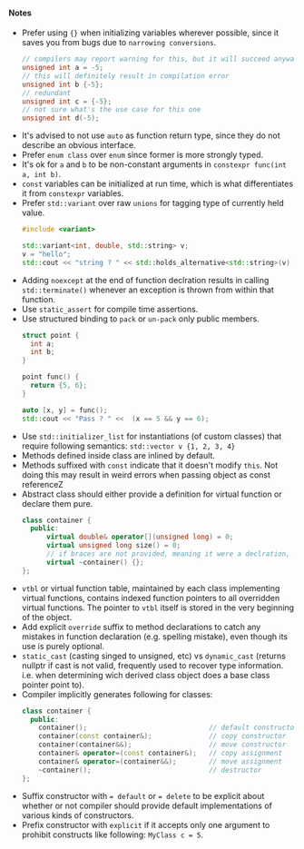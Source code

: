 #### Notes
- Prefer using `{}` when initializing variables wherever possible, since it saves you from bugs due to `narrowing conversions`.
  ```c++
  // compilers may report warning for this, but it will succeed anyway
  unsigned int a = -5;
  // this will definitely result in compilation error
  unsigned int b {-5};
  // redundant
  unsigned int c = {-5};
  // not sure what's the use case for this one
  unsigned int d(-5);
  ```
- It's advised to not use `auto` as function return type, since they do not describe an obvious interface.
- Prefer `enum class` over `enum` since former is more strongly typed.
- It's ok for `a` and `b` to be non-constant arguments in `constexpr func(int a, int b)`.
- `const` variables can be initialized at run time, which is what differentiates it from `constexpr` variables.
- Prefer `std::variant` over raw `unions` for tagging type of currently held value.
  ```c++
  #include <variant>
  
  std::variant<int, double, std::string> v;
  v = "hello";
  std::cout << "string ? " << std::holds_alternative<std::string>(v) << std::endl; 
  ```
- Adding `noexcept` at the end of function declration results in calling `std::terminate()` whenever an exception is thrown from within that function.
- Use `static_assert` for compile time assertions.
- Use structured binding to `pack` or `un-pack` only public members.
  ```c++
  struct point {
    int a;
    int b;
  }
  
  point func() {
    return {5, 6};
  }
  
  auto [x, y] = func();
  std::cout << "Pass ? " <<  (x == 5 && y == 6);
  ```
- Use `std::initializer_list` for instantiations (of custom classes) that require following semantics: `std::vector v {1, 2, 3, 4}`
- Methods defined inside class are inlined by default.
- Methods suffixed with `const` indicate that it doesn't modify `this`. Not doing this may result in weird errors when passing object as const referenceZ
- Abstract class should either provide a definition for virtual function or declare them pure.
  ```c++
  class container {
    public:
        virtual double& operator[](unsigned long) = 0;
        virtual unsigned long size() = 0;
        // if braces are not provided, meaning it were a declration, it would've been an error!
        virtual ~container() {};
  };
  ```
- `vtbl` or virtual function table, maintained by each class implementing virtual functions, contains indexed function pointers to all overridden virtual functions. The pointer to `vtbl` itself is stored in the very beginning of the object.
- Add explicit `override` suffix to method declarations to catch any mistakes in function declaration (e.g. spelling mistake), even though its use is purely optional.
- `static_cast` (casting singed to unsigned, etc) vs `dynamic_cast` (returns nullptr if cast is not valid, frequently used to recover type information. i.e. when determining wich derived class object does a base class pointer point to).
- Compiler implicitly generates following for classes:
  ```c++
  class container {
    public:
      container();                              // default constructor
      container(const container&);              // copy constructor
      container(container&&);                   // move constructor
      container& operator=(const container&);   // copy assignment
      container& operator=(container&&);        // move assignment
      ~container();                             // destructor
  };
  ```
- Suffix constructor with `= default` or `= delete` to be explicit about whether or not compiler should provide default implementations of various kinds of constructors.
- Prefix constructor with `explicit` if it accepts only one argument to prohibit constructs like following: `MyClass c = 5`.
